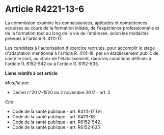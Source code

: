 # Article R4221-13-6

La commission examine les connaissances, aptitudes et compétences acquises au cours de la formation initiale, de l'expérience
professionnelle et de la formation tout au long de la vie de l'intéressé, selon les modalités prévues à l'article R.
4111-17. 

Les candidats à l'autorisation d'exercice recrutés, pour accomplir le stage d'adaptation mentionné à l'article R. 4111-18,
par un établissement public de santé le sont, au choix de l'établissement, dans les conditions définies à l'article R.
6152-542 ou à l'article R. 6152-635.

**Liens relatifs à cet article**

_Modifié par_:

  - Décret n°2017-1520 du 2 novembre 2017 - art. 5

_Cite_:

  - Code de la santé publique - art. R4111-17 (V)
  - Code de la santé publique - art. R4111-18
  - Code de la santé publique - art. R6152-542
  - Code de la santé publique - art. R6152-635
